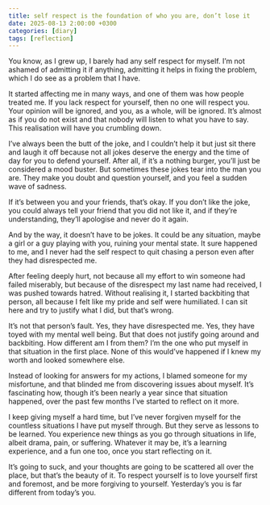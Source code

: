 ```yaml
---
title: self respect is the foundation of who you are, don’t lose it
date: 2025-08-13 2:00:00 +0300
categories: [diary]
tags: [reflection]
---
```


You know, as I grew up, I barely had any self respect for myself. I’m not ashamed of admitting it if anything, admitting it helps in fixing the problem, which I do see as a problem that I have.

It started affecting me in many ways, and one of them was how people treated me. If you lack respect for yourself, then no one will respect you. Your opinion will be ignored, and you, as a whole, will be ignored. It’s almost as if you do not exist and that nobody will listen to what you have to say. This realisation will have you crumbling down.

I’ve always been the butt of the joke, and I couldn’t help it but just sit there and laugh it off because not all jokes deserve the energy and the time of day for you to defend yourself. After all, if it’s a nothing burger, you’ll just be considered a mood buster. But sometimes these jokes tear into the man you are. They make you doubt and question yourself, and you feel a sudden wave of sadness.

If it’s between you and your friends, that’s okay. If you don’t like the joke, you could always tell your friend that you did not like it, and if they’re understanding, they’ll apologise and never do it again.

And by the way, it doesn’t have to be jokes. It could be any situation, maybe a girl or a guy playing with you, ruining your mental state. It sure happened to me, and I never had the self respect to quit chasing a person even after they had disrespected me.

After feeling deeply hurt, not because all my effort to win someone had failed miserably, but because of the disrespect my last name had received, I was pushed towards hatred. Without realising it, I started backbiting that person, all because I felt like my pride and self were humiliated. I can sit here and try to justify what I did, but that’s wrong.

It’s not that person’s fault. Yes, they have disrespected me. Yes, they have toyed with my mental well being. But that does not justify going around and backbiting. How different am I from them? I’m the one who put myself in that situation in the first place. None of this would’ve happened if I knew my worth and looked somewhere else.

Instead of looking for answers for my actions, I blamed someone for my misfortune, and that blinded me from discovering issues about myself. It’s fascinating how, though it’s been nearly a year since that situation happened, over the past few months I’ve started to reflect on it more.

I keep giving myself a hard time, but I’ve never forgiven myself for the countless situations I have put myself through. But they serve as lessons to be learned. You experience new things as you go through situations in life, albeit drama, pain, or suffering. Whatever it may be, it’s a learning experience, and a fun one too, once you start reflecting on it.

It’s going to suck, and your thoughts are going to be scattered all over the place, but that’s the beauty of it. To respect yourself is to love yourself first and foremost, and be more forgiving to yourself. Yesterday’s you is far different from today’s you.